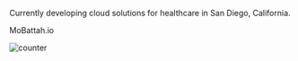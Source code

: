 Currently developing cloud solutions for healthcare in San Diego, California. 

MoBattah.io

![counter](https://enjali4zl3xwrqd.m.pipedream.net)
